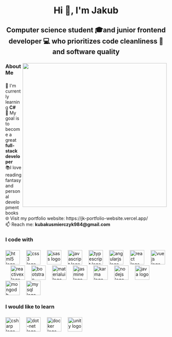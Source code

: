<h1 align="center">Hi 👋, I'm Jakub</h1>

###

<h2 align="center">Computer science student 🎓and junior frontend developer 💻  who prioritizes code cleanliness 🧼 and software quality</h2>

###

<img align="right" height="450" src="https://camo.githubusercontent.com/41ac6899b819f678f4e0c3b5744308db8cbd81c666c65c56215acc72ee3a7bf5/68747470733a2f2f67696664622e636f6d2f696d616765732f686967682f636f64696e672d616e696d617465642d6c6170746f702d666c6f772d73747265616d2d6a613034303130726d356f36387a666b2e77656270"  />

###

<h3 align="left">About Me</h3>

###

<p align="left">🌱 I'm currently learning <b>C#</b><br>🎯 My goal is to become a great <b>full-stack developer</b><br>📚I love reading fantasy and personal development books<br>🌐 Visit my portfolio website: https://jk-portfolio-website.vercel.app/<br>📫 Reach me: <b>kubakusmierczyk984@gmail.com</b></p>

###

<h3 align="left">I code with</h3>

###

<div align="left">
  <img src="https://skillicons.dev/icons?i=html" height="45" alt="html5 logo"  />
  <img width="12" />
  <img src="https://skillicons.dev/icons?i=css" height="45" alt="css3 logo"  />
  <img width="12" />
  <img src="https://skillicons.dev/icons?i=sass" height="45" alt="sass logo"  />
  <img width="12" />
  <img src="https://skillicons.dev/icons?i=js" height="45" alt="javascript logo"  />
  <img width="12" />
  <img src="https://skillicons.dev/icons?i=ts" height="45" alt="typescript logo"  />
  <img width="12" />
  <img src="https://skillicons.dev/icons?i=angular" height="45" alt="angularjs logo"  />
  <img width="12" />
  <img src="https://skillicons.dev/icons?i=react" height="45" alt="react logo"  />
  <img width="12" />
  <img src="https://skillicons.dev/icons?i=vue" height="45" alt="vuejs logo"  />
  <img width="12" />
  <img src="https://skillicons.dev/icons?i=reactivex" height="45" alt="reactivex logo"  />
  <img width="12" />
  <img src="https://skillicons.dev/icons?i=bootstrap" height="45" alt="bootstrap logo"  />
  <img width="12" />
  <img src="https://skillicons.dev/icons?i=materialui" height="45" alt="materialui logo"  />
  <img width="12" />
  <img src="https://cdn.simpleicons.org/jasmine/8A4182" height="45" alt="jasmine logo"  />
  <img width="12" />
  <img src="https://cdn.jsdelivr.net/gh/devicons/devicon/icons/karma/karma-original.svg" height="45" alt="karma logo"  />
  <img width="12" />
  <img src="https://skillicons.dev/icons?i=nodejs" height="45" alt="nodejs logo"  />
  <img width="12" />
  <img src="https://skillicons.dev/icons?i=java" height="45" alt="java logo"  />
  <img width="12" />
  <img src="https://skillicons.dev/icons?i=mongodb" height="45" alt="mongodb logo"  />
  <img width="12" />
  <img src="https://skillicons.dev/icons?i=mysql" height="45" alt="mysql logo"  />
</div>

###

<h3 align="left">I would like to learn</h3>

###

<div align="left">
  <img src="https://skillicons.dev/icons?i=cs" height="45" alt="csharp logo"  />
  <img width="12" />
  <img src="https://skillicons.dev/icons?i=dotnet" height="45" alt="dot-net logo"  />
  <img width="12" />
  <img src="https://skillicons.dev/icons?i=docker" height="45" alt="docker logo"  />
  <img width="12" />
  <img src="https://skillicons.dev/icons?i=unity" height="45" alt="unity logo"  />
</div>

###
